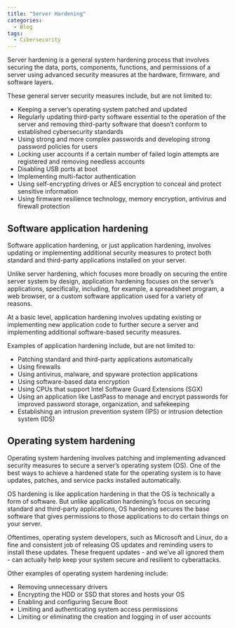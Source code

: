 ```yaml
---
title: "Server Hardening"
categories:
  - Blog
tags:
  - Cibersecurity
---
```


Server hardening is a general system hardening process that involves securing the data, ports, components, functions, and permissions of a server using advanced security measures at the hardware, firmware, and software layers.

These general server security measures include, but are not limited to:
<ul>
<li>Keeping a server’s operating system patched and updated</li>
<li>Regularly updating third-party software essential to the operation of the server and removing third-party software that doesn’t conform to established cybersecurity standards</li>
<li>Using strong and more complex passwords and developing strong password policies for users</li>
<li>Locking user accounts if a certain number of failed login attempts are registered and removing needless accounts</li>
<li>Disabling USB ports at boot</li>
<li>Implementing multi-factor authentication</li>
<li>Using self-encrypting drives or AES encryption to conceal and protect sensitive information</li>
<li>Using firmware resilience technology, memory encryption, antivirus and firewall protection</li>
</ul>

<h2>Software application hardening</h2>

Software application hardening, or just application hardening, involves updating or implementing additional security measures to protect both standard and third-party applications installed on your server.

Unlike server hardening, which focuses more broadly on securing the entire server system by design, application hardening focuses on the server’s applications, specifically, including, for example, a spreadsheet program, a web browser, or a custom software application used for a variety of reasons.

At a basic level, application hardening involves updating existing or implementing new application code to further secure a server and implementing additional software-based security measures.

Examples of application hardening include, but are not limited to:
<ul>
<li>Patching standard and third-party applications automatically</li>
<li>Using firewalls</li>
<li>Using antivirus, malware, and spyware protection applications</li>
<li>Using software-based data encryption</li>
<li>Using CPUs that support Intel Software Guard Extensions (SGX)</li>
<li>Using an application like LastPass to manage and encrypt passwords for improved password storage, organization, and safekeeping</li>
<li>Establishing an intrusion prevention system (IPS) or intrusion detection system (IDS)</li>
</ul>

<h2>Operating system hardening</h2>

Operating system hardening involves patching and implementing advanced security measures to secure a server’s operating system (OS). One of the best ways to achieve a hardened state for the operating system is to have updates, patches, and service packs installed automatically.

OS hardening is like application hardening in that the OS is technically a form of software. But unlike application hardening’s focus on securing standard and third-party applications, OS hardening secures the base software that gives permissions to those applications to do certain things on your server.

Oftentimes, operating system developers, such as Microsoft and Linux, do a fine and consistent job of releasing OS updates and reminding users to install these updates. These frequent updates -  and we’ve all ignored them - can actually help keep your system secure and resilient to cyberattacks.

Other examples of operating system hardening include:
<ul>
<li>Removing unnecessary drivers</li>
<li>Encrypting the HDD or SSD that stores and hosts your OS</li>
<li>Enabling and configuring Secure Boot</li>
<li>Limiting and authenticating system access permissions</li>
<li>Limiting or eliminating the creation and logging in of user accounts</li>
</ul>
